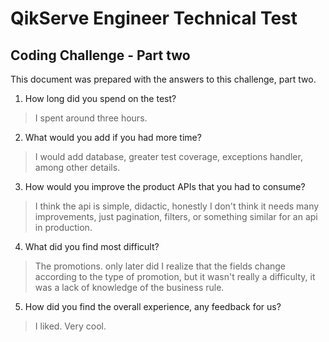 # QikServe Engineer Technical Test

## Coding Challenge - Part two

This document was prepared with the answers to this challenge, part two.

1. How long did you spend on the test?
> I spent around three hours.
2. What would you add if you had more time?
> I would add database, greater test coverage, exceptions handler, among other details.
3. How would you improve the product APIs that you had to consume?
> I think the api is simple, didactic, honestly I don't think it needs many improvements, just pagination, filters, or something similar for an api in production.
4. What did you find most difficult?
> The promotions. only later did I realize that the fields change according to the type of promotion, but it wasn't really a difficulty, it was a lack of knowledge of the business rule.
5. How did you find the overall experience, any feedback for us?
> I liked. Very cool.